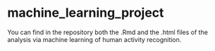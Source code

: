 # machine_learning_project

You can find in the repository both the .Rmd and the .html files of the analysis via machine learning of human activity recognition.

